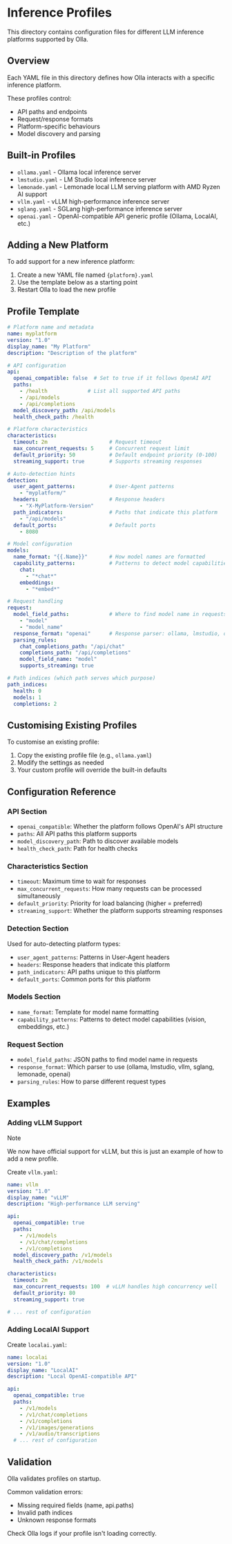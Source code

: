 # Inference Profiles

This directory contains configuration files for different LLM inference platforms supported by Olla.

## Overview

Each YAML file in this directory defines how Olla interacts with a specific inference platform. 

These profiles control:

- API paths and endpoints
- Request/response formats
- Platform-specific behaviours
- Model discovery and parsing

## Built-in Profiles

- `ollama.yaml` - Ollama local inference server
- `lmstudio.yaml` - LM Studio local inference server
- `lemonade.yaml` - Lemonade local LLM serving platform with AMD Ryzen AI support
- `vllm.yaml` - vLLM high-performance inference server
- `sglang.yaml` - SGLang high-performance inference server
- `openai.yaml` - OpenAI-compatible API generic profile (Ollama, LocalAI, etc.)

## Adding a New Platform

To add support for a new inference platform:

1. Create a new YAML file named `{platform}.yaml`
2. Use the template below as a starting point
3. Restart Olla to load the new profile

## Profile Template

```yaml
# Platform name and metadata
name: myplatform
version: "1.0"
display_name: "My Platform"
description: "Description of the platform"

# API configuration
api:
  openai_compatible: false  # Set to true if it follows OpenAI API
  paths:
    - /health             # List all supported API paths
    - /api/models
    - /api/completions
  model_discovery_path: /api/models
  health_check_path: /health

# Platform characteristics
characteristics:
  timeout: 2m                    # Request timeout
  max_concurrent_requests: 5     # Concurrent request limit
  default_priority: 50           # Default endpoint priority (0-100)
  streaming_support: true        # Supports streaming responses

# Auto-detection hints
detection:
  user_agent_patterns:           # User-Agent patterns
    - "myplatform/"
  headers:                       # Response headers
    - "X-MyPlatform-Version"
  path_indicators:               # Paths that indicate this platform
    - "/api/models"
  default_ports:                 # Default ports
    - 8080

# Model configuration
models:
  name_format: "{{.Name}}"       # How model names are formatted
  capability_patterns:           # Patterns to detect model capabilities
    chat:
      - "*chat*"
    embeddings:
      - "*embed*"

# Request handling
request:
  model_field_paths:             # Where to find model name in requests
    - "model"
    - "model_name"
  response_format: "openai"      # Response parser: ollama, lmstudio, openai
  parsing_rules:
    chat_completions_path: "/api/chat"
    completions_path: "/api/completions"
    model_field_name: "model"
    supports_streaming: true

# Path indices (which path serves which purpose)
path_indices:
  health: 0
  models: 1
  completions: 2
```

## Customising Existing Profiles

To customise an existing profile:

1. Copy the existing profile file (e.g., `ollama.yaml`)
2. Modify the settings as needed
3. Your custom profile will override the built-in defaults

## Configuration Reference

### API Section
- `openai_compatible`: Whether the platform follows OpenAI's API structure
- `paths`: All API paths this platform supports
- `model_discovery_path`: Path to discover available models
- `health_check_path`: Path for health checks

### Characteristics Section
- `timeout`: Maximum time to wait for responses
- `max_concurrent_requests`: How many requests can be processed simultaneously
- `default_priority`: Priority for load balancing (higher = preferred)
- `streaming_support`: Whether the platform supports streaming responses

### Detection Section
Used for auto-detecting platform types:
- `user_agent_patterns`: Patterns in User-Agent headers
- `headers`: Response headers that indicate this platform
- `path_indicators`: API paths unique to this platform
- `default_ports`: Common ports for this platform

### Models Section
- `name_format`: Template for model name formatting
- `capability_patterns`: Patterns to detect model capabilities (vision, embeddings, etc.)

### Request Section
- `model_field_paths`: JSON paths to find model name in requests
- `response_format`: Which parser to use (ollama, lmstudio, vllm, sglang, lemonade, openai)
- `parsing_rules`: How to parse different request types

## Examples

### Adding vLLM Support

> [!NOTE]  
> We now have official support for vLLM, but this is just an example of how to add a new profile.

Create `vllm.yaml`:

```yaml
name: vllm
version: "1.0"
display_name: "vLLM"
description: "High-performance LLM serving"

api:
  openai_compatible: true
  paths:
    - /v1/models
    - /v1/chat/completions
    - /v1/completions
  model_discovery_path: /v1/models
  health_check_path: /v1/models

characteristics:
  timeout: 2m
  max_concurrent_requests: 100  # vLLM handles high concurrency well
  default_priority: 80
  streaming_support: true

# ... rest of configuration
```

### Adding LocalAI Support

Create `localai.yaml`:

```yaml
name: localai
version: "1.0"
display_name: "LocalAI"
description: "Local OpenAI-compatible API"

api:
  openai_compatible: true
  paths:
    - /v1/models
    - /v1/chat/completions
    - /v1/completions
    - /v1/images/generations
    - /v1/audio/transcriptions
  # ... rest of configuration
```

## Validation

Olla validates profiles on startup. 

Common validation errors:

- Missing required fields (name, api.paths)
- Invalid path indices
- Unknown response formats

Check Olla logs if your profile isn't loading correctly.